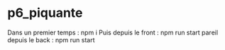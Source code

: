 # p6_piquante

Dans un premier temps : npm i
Puis depuis le front  : npm run start
pareil depuis le back : npm run start